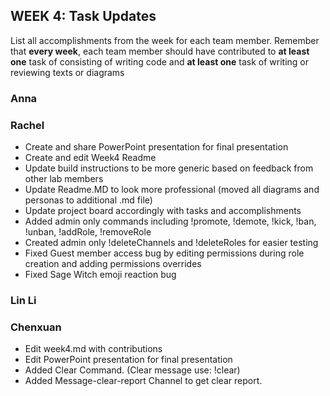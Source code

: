 ## WEEK 4: Task Updates

List all accomplishments from the week for each team member. Remember that **every week**, each team member should have contributed to **at least one** task of consisting of writing code and **at least one** task of writing or reviewing texts or diagrams

### Anna
### Rachel
- Create and share PowerPoint presentation for final presentation 
- Create and edit Week4 Readme
- Update build instructions to be more generic based on feedback from other lab members
- Update Readme.MD to look more professional (moved all diagrams and personas to additional .md file)
- Update project board accordingly with tasks and accomplishments
- Added admin only commands including !promote, !demote, !kick, !ban, !unban, !addRole, !removeRole
- Created admin only !deleteChannels and !deleteRoles for easier testing
- Fixed Guest member access bug by editing permissions during role creation and adding permissions overrides
- Fixed Sage Witch emoji reaction bug
### Lin Li
### Chenxuan
- Edit week4.md with contributions
- Edit PowerPoint presentation for final presentation
- Added Clear Command. (Clear message use: !clear)
- Added Message-clear-report Channel to get clear report.

